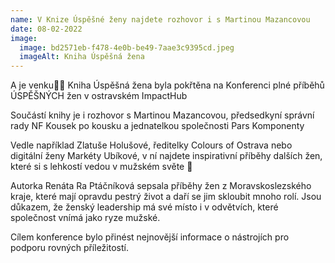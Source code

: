 ```yaml
---
name: V Knize Úspěšné ženy najdete rozhovor i s Martinou Mazancovou
date: 08-02-2022
image:
  image: bd2571eb-f478-4e0b-be49-7aae3c9395cd.jpeg
  imageAlt: Kniha Úspěšná žena
---
```

A je venku🌟📖 Kniha Úspěšná žena byla pokřtěna na Konferenci plné příběhů ÚSPĚŠNÝCH žen v ostravském ImpactHub

Součástí knihy je i rozhovor s Martinou Mazancovou, předsedkyní správní rady NF Kousek po kousku a jednatelkou společnosti Pars Komponenty

Vedle například Zlatuše Holušové, ředitelky Colours of Ostrava nebo digitální ženy Markéty Ubíkové, v ní najdete inspirativní příběhy dalších žen, které si s lehkostí vedou v mužském světe 💪

Autorka Renáta Ra Ptáčníková sepsala příběhy žen z Moravskoslezského kraje, které mají opravdu pestrý život a daří se jim skloubit mnoho rolí. Jsou důkazem, že ženský leadership má své místo i v odvětvích, které společnost vnímá jako ryze mužské.

Cílem konference bylo přinést nejnovější informace o nástrojích pro podporu rovných příležitostí.